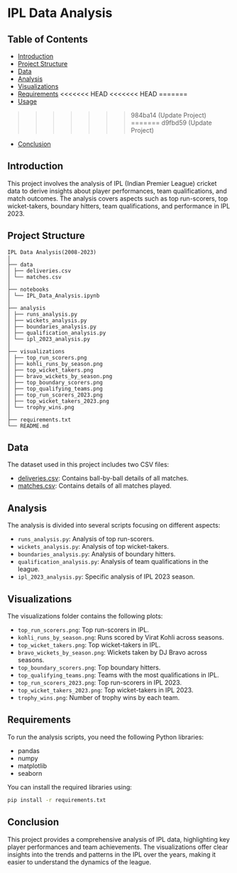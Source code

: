 # IPL Data Analysis

## Table of Contents
- [Introduction](#introduction)
- [Project Structure](#project-structure)
- [Data](#data)
- [Analysis](#analysis)
- [Visualizations](#visualizations)
- [Requirements](#requirements)
<<<<<<< HEAD
<<<<<<< HEAD
=======
- [Usage](#usage)
>>>>>>> 984ba14 (Update Project)
=======
>>>>>>> d9fbd59 (Update Project)
- [Conclusion](#conclusion)

## Introduction
This project involves the analysis of IPL (Indian Premier League) cricket data to derive insights about player performances, team qualifications, and match outcomes. The analysis covers aspects such as top run-scorers, top wicket-takers, boundary hitters, team qualifications, and performance in IPL 2023.

## Project Structure
```
IPL Data Analysis(2008-2023)
│
├── data
│ ├── deliveries.csv
│ └── matches.csv
│
├── notebooks
│ └── IPL_Data_Analysis.ipynb
│
├── analysis
│ ├── runs_analysis.py
│ ├── wickets_analysis.py
│ ├── boundaries_analysis.py
│ ├── qualification_analysis.py
│ └── ipl_2023_analysis.py
│
├── visualizations
│ ├── top_run_scorers.png
│ ├── kohli_runs_by_season.png
│ ├── top_wicket_takers.png
│ ├── bravo_wickets_by_season.png
│ ├── top_boundary_scorers.png
│ ├── top_qualifying_teams.png
│ ├── top_run_scorers_2023.png
│ ├── top_wicket_takers_2023.png
│ └── trophy_wins.png
│
├── requirements.txt
└── README.md
```


## Data
The dataset used in this project includes two CSV files:
- [deliveries.csv](https://www.kaggle.com/datasets/patrickb1912/ipl-complete-dataset-20082020): Contains ball-by-ball details of all matches.
- [matches.csv](https://www.kaggle.com/datasets/patrickb1912/ipl-complete-dataset-20082020): Contains details of all matches played.

## Analysis
The analysis is divided into several scripts focusing on different aspects:
- `runs_analysis.py`: Analysis of top run-scorers.
- `wickets_analysis.py`: Analysis of top wicket-takers.
- `boundaries_analysis.py`: Analysis of boundary hitters.
- `qualification_analysis.py`: Analysis of team qualifications in the league.
- `ipl_2023_analysis.py`: Specific analysis of IPL 2023 season.

## Visualizations
The visualizations folder contains the following plots:
- `top_run_scorers.png`: Top run-scorers in IPL.
- `kohli_runs_by_season.png`: Runs scored by Virat Kohli across seasons.
- `top_wicket_takers.png`: Top wicket-takers in IPL.
- `bravo_wickets_by_season.png`: Wickets taken by DJ Bravo across seasons.
- `top_boundary_scorers.png`: Top boundary hitters.
- `top_qualifying_teams.png`: Teams with the most qualifications in IPL.
- `top_run_scorers_2023.png`: Top run-scorers in IPL 2023.
- `top_wicket_takers_2023.png`: Top wicket-takers in IPL 2023.
- `trophy_wins.png`: Number of trophy wins by each team.

## Requirements
To run the analysis scripts, you need the following Python libraries:
- pandas
- numpy
- matplotlib
- seaborn

You can install the required libraries using:
```bash
pip install -r requirements.txt
```

## Conclusion
This project provides a comprehensive analysis of IPL data, highlighting key player performances and team achievements. The visualizations offer clear insights into the trends and patterns in the IPL over the years, making it easier to understand the dynamics of the league.